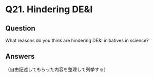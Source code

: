 # Q21. Hindering DE&I

## Question

What reasons do you think are hindering DE&I initiatives in science?

## Answers

（自由記述してもらった内容を整理して列挙する）